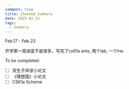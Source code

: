 ```yaml
---
comment: true
title: 25week8_summary
date: 2025-02-23
tags:
  - Summary
---
```

Feb.17 - Feb.23

开学第一周进度不是很多，写完了cs61a ants, 两个lab, 一个hw.

To be completed:
- [ ] 双生子佯谬小论文
- [ ] 《理想国》小论文
- [ ] CS61a Scheme
